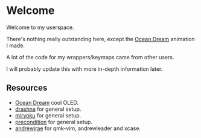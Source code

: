 # Welcome

Welcome to my userspace.

There's nothing really outstanding here, except the [Ocean Dream](readme_ocean_dream.md)
animation I made.

A lot of the code for my wrappers/keymaps came from other users.

I will probably update this with more in-depth information later.

## Resources

- [Ocean Dream](https://github.com/qmk/qmk_firmware/tree/master/users/snowe) cool OLED.
- [drashna](https://github.com/qmk/qmk_firmware/tree/master/users/drashna) for general setup.
- [miryoku](https://github.com/manna-harbour/miryoku_qmk/tree/miryoku/users/manna-harbour_miryoku) for general setup.
- [precondition](https://github.com/precondition/dactyl-manuform-keymap) for general setup.
- [andrewjrae](https://github.com/andrewjrae/kyria-keymap) for qmk-vim, andrewleader and xcase.
